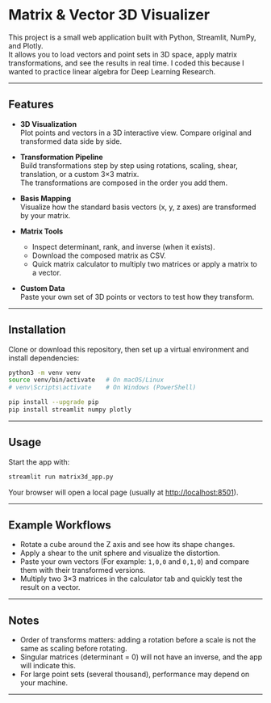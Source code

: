 
# Matrix & Vector 3D Visualizer

This project is a small web application built with Python, Streamlit, NumPy, and Plotly.  
It allows you to load vectors and point sets in 3D space, apply matrix transformations, and see the results in real time. I coded this because I wanted to practice linear algebra for Deep Learning Research. 

---

## Features

- **3D Visualization**  
  Plot points and vectors in a 3D interactive view. Compare original and transformed data side by side.

- **Transformation Pipeline**  
  Build transformations step by step using rotations, scaling, shear, translation, or a custom 3×3 matrix.  
  The transformations are composed in the order you add them.

- **Basis Mapping**  
  Visualize how the standard basis vectors (x, y, z axes) are transformed by your matrix.

- **Matrix Tools**  
  - Inspect determinant, rank, and inverse (when it exists).  
  - Download the composed matrix as CSV.  
  - Quick matrix calculator to multiply two matrices or apply a matrix to a vector.

- **Custom Data**  
  Paste your own set of 3D points or vectors to test how they transform.

---

## Installation

Clone or download this repository, then set up a virtual environment and install dependencies:

```bash
python3 -m venv venv
source venv/bin/activate   # On macOS/Linux
# venv\Scripts\activate    # On Windows (PowerShell)

pip install --upgrade pip
pip install streamlit numpy plotly
````

---

## Usage

Start the app with:

```bash
streamlit run matrix3d_app.py
```

Your browser will open a local page (usually at [http://localhost:8501](http://localhost:8501)).

---

## Example Workflows

* Rotate a cube around the Z axis and see how its shape changes.
* Apply a shear to the unit sphere and visualize the distortion.
* Paste your own vectors (For example: `1,0,0` and `0,1,0`) and compare them with their transformed versions.
* Multiply two 3×3 matrices in the calculator tab and quickly test the result on a vector.

---

## Notes

* Order of transforms matters: adding a rotation before a scale is not the same as scaling before rotating.
* Singular matrices (determinant = 0) will not have an inverse, and the app will indicate this.
* For large point sets (several thousand), performance may depend on your machine.

---


